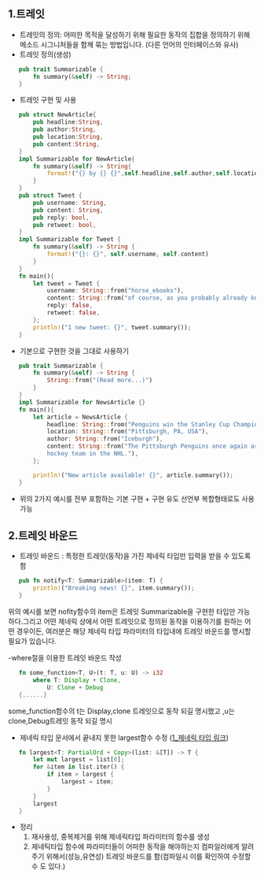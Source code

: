 1.트레잇
------------------
 - 트레잇의 정의: 어떠한 목적을 달성하기 위해 필요한 동작의 집합을 정의하기 위해 메소드 시그니처들을 함께 묶는 방법입니다.
 (다른 언어의 인터페이스와 유사)
 - 트레잇 정의(생성)
 ```rust
    pub trait Summarizable {
        fn summary(&self) -> String;
    }
 ```
 - 트레잇 구현 및 사용
 ```rust
    pub struct NewArticle{
        pub headline:String,
        pub author:String,
        pub location:String,
        pub content:String,
    }
    impl Summarizable for NewArticle{
        fn summary(&self) -> String{
            format!("{} by {} {}",self.headline,self.author,self.location);
        }
    }
    pub struct Tweet {
        pub username: String,
        pub content: String,
        pub reply: bool,
        pub retweet: bool,
    }
    impl Summarizable for Tweet {
        fn summary(&self) -> String {
            format!("{}: {}", self.username, self.content)
        }
    }
    fn main(){
        let tweet = Tweet {
            username: String::from("horse_ebooks"),
            content: String::from("of course, as you probably already know, people"),
            reply: false,
            retweet: false,
        };
        println!("1 new tweet: {}", tweet.summary());
    }
 ```
 - 기본으로 구현한 것을 그대로 사용하기
 ```rust
    pub trait Summarizable {
        fn summary(&self) -> String {
            String::from("(Read more...)")
        }
    }
    impl Summarizable for NewsArticle {}
    fn main(){
        let article = NewsArticle {
            headline: String::from("Penguins win the Stanley Cup Championship!"),
            location: String::from("Pittsburgh, PA, USA"),
            author: String::from("Iceburgh"),
            content: String::from("The Pittsburgh Penguins once again are the best
            hockey team in the NHL."),
        };

        println!("New article available! {}", article.summary());
    }
 ```
 - 위의 2가지 예시를 전부 포함하는 기본 구현 + 구현 유도 선언부 복합형태로도 사용 가능

2.트레잇 바운드
------------------
 - 트레잇 바운드 : 특정한 트레잇(동작)을 가진 제네릭 타입만 입력을 받을 수 있도록 함
 ```rust
    pub fn notify<T: Summarizable>(item: T) {
        println!("Breaking news! {}", item.summary());
    }
 ```
 위의 예시를 보면 nofity함수의 item은 트레잇 Summarizable을 구현한 타입만 가능하다.그리고 어떤 제네릭 상에서 어떤 트레잇으로 정의된 동작을 이용하기를 원하는 어떤 경우이든, 여러분은 해당 제네릭 타입 파라미터의 타입내에 트레잇 바운드를 명시할 필요가 있습니다.

 -where절을 이용한 트레잇 바운드 작성
 ```rust
    fn some_function<T, U>(t: T, u: U) -> i32
        where T: Display + Clone,
            U: Clone + Debug
    {......}
 ```
 some_function함수의 t는 Display,clone 트레잇으로 동작 되길 명시했고 ,u는 clone,Debug트레잇 동작 되길 명시

 - 제네릭 타입 문서에서 끝내지 못한 largest함수 수정
 (<a href="1_제네릭타입.md">1_제네릭 타입 링크</a>)

 ```rust
    fn largest<T: PartialOrd + Copy>(list: &[T]) -> T {
        let mut largest = list[0];
        for &item in list.iter() {
            if item > largest {
                largest = item;
            }
        }
        largest
    }
 ```

 - 정리
    1. 재사용성, 중복제거를 위해 제네릭타입 파라미터의 함수를 생성
    2. 제네틱타입 함수에 파라미터들이 어떠한 동작을 해야하는지 컴파일러에게 알려주기 위해서(성능,유연성) 트레잇 바운드를 함(컴파일시 이를 확인하여 수정할 수 도 있다.)
